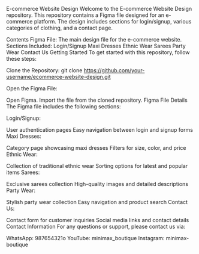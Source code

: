 E-commerce Website Design
Welcome to the E-commerce Website Design repository. This repository contains a Figma file designed for an e-commerce platform. The design includes sections for login/signup, various categories of clothing, and a contact page.

Contents
Figma File: The main design file for the e-commerce website.
Sections Included:
Login/Signup
Maxi Dresses
Ethnic Wear
Sarees
Party Wear
Contact Us
Getting Started
To get started with this repository, follow these steps:

Clone the Repository:
    git clone https://github.com/your-username/ecommerce-website-design.git

Open the Figma File:

Open Figma.
Import the file from the cloned repository.
Figma File Details
The Figma file includes the following sections:

Login/Signup:

User authentication pages
Easy navigation between login and signup forms
Maxi Dresses:

Category page showcasing maxi dresses
Filters for size, color, and price
Ethnic Wear:

Collection of traditional ethnic wear
Sorting options for latest and popular items
Sarees:

Exclusive sarees collection
High-quality images and detailed descriptions
Party Wear:

Stylish party wear collection
Easy navigation and product search
Contact Us:

Contact form for customer inquiries
Social media links and contact details
Contact Information
For any questions or support, please contact us via:

WhatsApp: 987654321o
YouTube: minimax_boutique
Instagram: minimax-boutique
